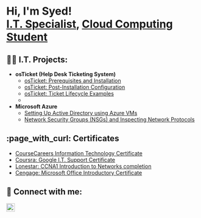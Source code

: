 <h1>Hi, I'm Syed! <br/><a href="https://github.com/syedtech12/Syedtech12">I.T. Specialist</a>, <a href="https://www.linkedin.com/in/syed-jafri12/">Cloud Computing Student</a>

<h2>👨‍💻 I.T. Projects:</h2>

- <b>osTicket (Help Desk Ticketing System)</b>
  - [osTicket: Prerequisites and Installation](https://github.com/syedtech12/osticket-prerequisite)
  - [osTicket: Post-Installation Configuration](https://github.com/syedtech12/post-install-config/tree/main)
  - [osTicket: Ticket Lifecycle Examples](https://github.com/syedtech12/Ticket-Lifecycle/tree/main)
  - 
- <b>Microsoft Azure</b>
  - [Setting Up Active Directory using Azure VMs](https://github.com/syedtech12/Configure-AD)
  - [Network Security Groups (NSGs) and Inspecting Network Protocols](https://github.com/syedtech12/azure-network-protocols/tree/main)
  
  
 

<h2>:page_with_curl: Certificates</h2>

- [CourseCareers Information Technology Certificate]()
- [Coursra: Google I.T. Support Certificate](https://coursera.org/share/af44424ce17e614430bc928226135d59)
- [Lonestar: CCNA1 Introduction to Networks completion](https://drive.google.com/file/d/1OqOm0H5G-dZ0NBGBuQxGENrmigzooydZ/view?usp=drive_link)
- [Cengage: Microsoft Office Introductory Certificate](https://drive.google.com/file/d/1XJsOH2Jld-Xnx1ND5IvrLvypErXsRCcm/view?usp=drive_link)

<h2> 🤳 Connect with me:</h2>

[<img align="left" alt="SyedJafri | LinkedIn" width="22px" src="https://cdn.jsdelivr.net/npm/simple-icons@v3/icons/linkedin.svg" />][linkedin]

[linkedin]: https://www.linkedin.com/in/syed-jafri12/

<!--
**joshmadakor1/joshmadakor1** is a ✨ _special_ ✨ repository because its `README.md` (this file) appears on your GitHub profile.

Here are some ideas to get you started:

- 🔭 I’m currently working on ...
- 🌱 I’m currently learning ...
- 👯 I’m looking to collaborate on ...
- 🤔 I’m looking for help with ...
- 💬 Ask me about ...
- 📫 How to reach me: ...
- 😄 Pronouns: ...
- ⚡ Fun fact: ...
-->
